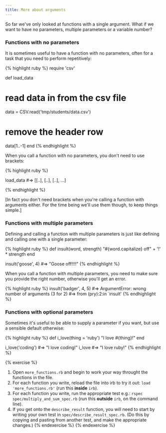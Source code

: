 ```yaml
---
title: More about arguments
---
```


So far we've only looked at functions with a single argument. What if we want to have no parameters, multiple parameters or a variable number?

### Functions with no parameters

It is sometimes useful to have a function with no parameters, often for a task that you need to perform repetitively:

{% highlight ruby %}
require 'csv'

def load_data
  # read data in from the csv file
  data = CSV.read('tmp/students/data.csv')

  # remove the header row
  data[1..-1]
end
{% endhighlight %}

When you call a function with no parameters, you don't need to use brackets:

{% highlight ruby %}

load_data #=> [[..], [..], [..], ...]

{% endhighlight %}

<p class='small'>[In fact you don't need brackets when you're calling a function with arguments either. For the time being we'll use them though, to keep things simple.]</p>

### Functions with multiple parameters

Defining and calling a function with multiple parameters is just like defining and calling one with a single parameter:

{% highlight ruby %}
def insult(word, strength)
  "#{word.capitalize} off" + '!' * strength
end

insult('goose', 4) #=> "Goose off!!!!"
{% endhighlight %}

When you call a function with multiple parameters, you need to make sure you provide the right number, otherwise you'll get an error.

{% highlight ruby %}
insult('badger', 4, 5)
#=> ArgumentError: wrong number of arguments (3 for 2)
#=> from (pry):2:in `insult'
{% endhighlight %}

### Functions with optional parameters

Sometimes it's useful to be able to supply a parameter if you want, but use a sensible default otherwise:

{% highlight ruby %}
def i_love(thing = 'ruby')
  "I love #{thing}!"
end

i_love('coding') #=> "I love coding!"
i_love           #=> "I love ruby!"
{% endhighlight %}

{% exercise %}
1. Open `more_functions.rb` and begin to work your way throught the functions in the file.
2. For each function you write, reload the file into irb to try it out: `load 'more_functions.rb'` (run this **inside** `irb`).
3. For each function you write, run the appropriate test e.g.: `rspec spec/multiply_and_sum_spec.rb` (run this **outside** `irb`, on the command line).
4. If you get onto the `describe_result` function, you will need to start by writing your own test in `spec/describe_result_spec.rb`. (Do this by copying and pasting from another test, and make the appropriate changes.)
{% endexercise %}
{% endexercise %}